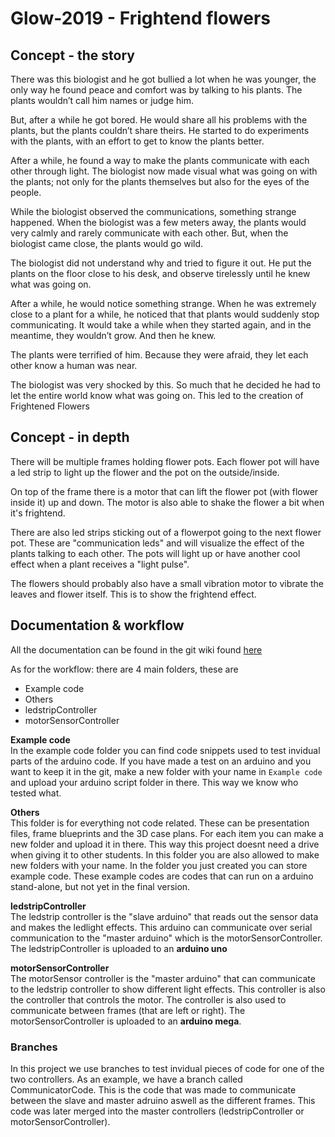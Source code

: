 # Glow-2019 - Frightend flowers

## Concept - the story

There was this biologist and he got bullied a lot when he was younger, the only way he found peace and comfort was by talking to his plants. The plants wouldn’t call him names or judge him.
 
But, after a while he got bored. He would share all his problems with the plants, but the plants couldn’t share theirs. He started to do experiments with the plants, with an effort to get to know the plants better.
 
After a while, he found a way to make the plants communicate with each other through light. The biologist now made visual what was going on with the plants; not only for the plants themselves but also for the eyes of the people.
 
While the biologist observed the communications, something strange happened. When the biologist was a few meters away, the plants would very calmly and rarely communicate with each other. But, when the biologist came close, the plants would go wild.
 
The biologist did not understand why and tried to figure it out. He put the plants on the floor close to his desk, and observe tirelessly until he knew what was going on.
 
After a while, he would notice something strange. When he was extremely close to a plant for a while, he noticed that that plants would suddenly stop communicating. It would take a while when they started again, and in the meantime, they wouldn’t grow. And then he knew.
 
The plants were terrified of him. Because they were afraid, they let each other know a human was near. 

The biologist was very shocked by this. So much that he decided he had to let the entire world know what was going on. This led to the creation of Frightened Flowers


## Concept - in depth

There will be multiple frames holding flower pots. Each flower pot will have a led strip to light up the flower and the pot on the outside/inside.

On top of the frame there is a motor that can lift the flower pot (with flower inside it) up and down. The motor is also able to shake the flower a bit when it's frightend.

There are also led strips sticking out of a flowerpot going to the next flower pot. These are "communication leds" and will visualize the effect of the plants talking to each other. The pots will light up or have another cool effect when a plant receives a "light pulse".

The flowers should probably also have a small vibration motor to vibrate the leaves and flower itself. This is to show the frightend effect.

## Documentation & workflow

All the documentation can be found in the git wiki found [here](https://git.fhict.nl/I393504/glow-2019/wikis/home)

As for the workflow: there are 4 main folders, these are

* Example code
* Others
* ledstripController
* motorSensorController

**Example code**\
In the example code folder you can find code snippets used to test invidual parts of the arduino code. If you have made a test on an arduino and you want to keep it in the git, make a new folder with your name in ``Example code`` and upload your arduino script folder in there. This way we know who tested what.

**Others**\
This folder is for everything not code related. These can be presentation files, frame blueprints and the 3D case plans. For each item you can make a new folder and upload it in there. This way this project doesnt need a drive when giving it to other students.
In this folder you are also allowed to make new folders with your name. In the folder you just created you can store example code. These example codes are codes that can run on a arduino stand-alone, but not yet in the final version.

**ledstripController**\
The ledstrip controller is the "slave arduino" that reads out the sensor data and makes the ledlight effects. This arduino can communicate over serial communication to the "master arduino" which is the motorSensorController. The ledstripController is uploaded to an **arduino uno**

**motorSensorController**\
The motorSensor controller is the "master arduino" that can communicate to the ledstrip controller to show different light effects. This controller is also the controller that controls the motor. The controller is also used to communicate between frames (that are left or right). The motorSensorController is uploaded to an **arduino mega**.

### Branches

In this project we use branches to test invidual pieces of code for one of the two controllers. As an example, we have a branch called CommunicatorCode. This is the code that was made to communicate between the slave and master adruino aswell as the different frames. This code was later merged into the master controllers (ledstripController or motorSensorController).


